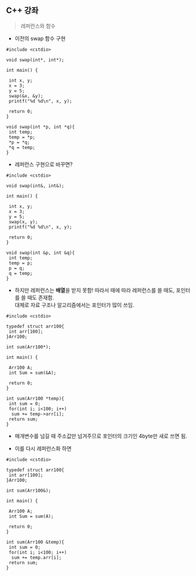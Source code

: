## C++ 강좌

> 레퍼런스와 함수

- 이전의 swap 함수 구현  
```
#include <cstdio>

void swap(int*, int*);

int main() {

 int x, y;
 x = 3;
 y = 5;
 swap(&x, &y);
 printf("%d %d\n", x, y);

 return 0;
}

void swap(int *p, int *q){
 int temp;
 temp = *p;
 *p = *q;
 *q = temp;
}
```

- 레퍼런스 구현으로 바꾸면?

```
#include <cstdio>

void swap(int&, int&);

int main() {

 int x, y;
 x = 3;
 y = 5;
 swap(x, y);
 printf("%d %d\n", x, y);

 return 0;
}

void swap(int &p, int &q){
 int temp;
 temp = p;
 p = q;
 q = temp;
}
```

- 하지만 레퍼런스는 **배열**을 받지 못함!
따라서 때에 따라 레퍼런스를 쓸 때도, 포인터를 쓸 때도 존재함.  
대체로 자료 구조나 알고리즘에서는 포인터가 많이 쓰임.

```
#include <cstdio>

typedef struct arr100{
 int arr[100];
}Arr100;

int sum(Arr100*);

int main() {

 Arr100 A;
 int Sum = sum(&A);

 return 0;
}

int sum(Arr100 *temp){
 int sum = 0;
 for(int i; i<100; i++)
  sum += temp->arr[i];
 return sum;
}
```
- 매개변수를 넘길 때 주소값만 넘겨주므로 포인터의 크기인 4byte만 새로 쓰면 됨.

- 이를 다시 레퍼런스화 하면

```
#include <cstdio>

typedef struct arr100{
 int arr[100];
}Arr100;

int sum(Arr100&);

int main() {

 Arr100 A;
 int Sum = sum(A);

 return 0;
}

int sum(Arr100 &temp){
 int sum = 0;
 for(int i; i<100; i++)
  sum += temp.arr[i];
 return sum;
}
```

